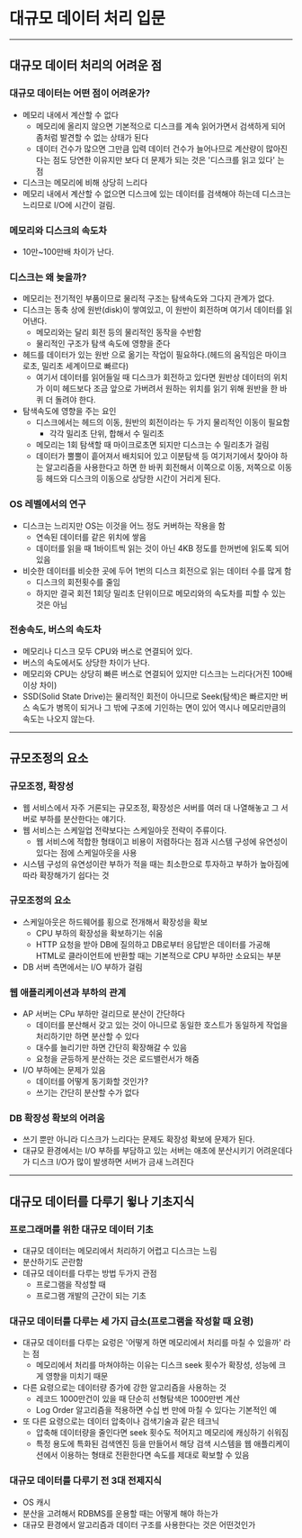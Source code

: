 # 대규모 데이터 처리 입문

---------

## 대규모 데이터 처리의 어려운 점

### 대규모 데이터는 어떤 점이 어려운가?

- 메모리 내에서 계산할 수 없다
  - 메모리에 올리지 않으면 기본적으로 디스크를 계속 읽어가면서 검색하게 되어 좀처럼 발견할 수 없는 상태가 된다
  - 데이터 건수가 많으면 그만큼 입력 데이터 건수가 늘어나므로 계산량이 많아진다는 점도 당연한 이유지만 보다 더 문제가 되는 것은 '디스크를 읽고 있다'
  는 점
- 디스크는 메모리에 비해 상당히 느리다
- 메모리 내에서 계산할 수 없으면 디스크에 있는 데이터를 검색해야 하는데 디스크는 느리므로 I/O에 시간이 걸림.

### 메모리와 디스크의 속도차

- 10만~100만배 차이가 난다.

### 디스크는 왜 늦을까?

- 메모리는 전기적인 부품이므로 물리적 구조는 탐색속도와 그다지 관계가 없다.
- 디스크는 동축 상에 원반(disk)이 쌓여있고, 이 원반이 회전하며 여기서 데이터를 읽어낸다.
  - 메모리와는 달리 회전 등의 물리적인 동작을 수반함
  - 물리적인 구조가 탐색 속도에 영향을 준다
- 헤드를 데이터가 있는 원반 으로 옮기는 작업이 필요하다.(헤드의 움직임은 마이크로초, 밀리초 세계이므로 빠르다)
  - 여기서 데이터를 읽어들일 때 디스크가 회전하고 있다면 원반상 데이터의 위치가 이미 헤드보다 조금 앞으로 가버려서 원하는 위치를 읽기 위해
  원반을 한 바퀴 더 돌려야 한다.
- 탐색속도에 영향을 주는 요인
  - 디스크에서는 헤드의 이동, 원반의 회전이라는 두 가지 물리적인 이동이 필요함
    - 각각 밀리초 단위, 합해서 수 밀리초
  - 메모리는 1회 탐색할 때 마이크로초면 되지만 디스크는 수 밀리초가 걸림
  - 데이터가 뿔뿔이 흩어져서 배치되어 있고 이분탐색 등 여기저기에서 찾아야 하는 알고리즘을 사용한다고 하면 한 바퀴 회전해서
  이쪽으로 이동, 저쪽으로 이동 등 헤드와 디스크의 이동으로 상당한 시간이 거리게 된다.

### OS 레벨에서의 연구

- 디스크는 느리지만 OS는 이것을 어느 정도 커버하는 작용을 함
  - 연속된 데이터를 같은 위치에 쌓음
  - 데이터를 읽을 때 1바이트씩 읽는 것이 아닌 4KB 정도를 한꺼번에 읽도록 되어 있음
- 비슷한 데이터를 비슷한 곳에 두어 1번의 디스크 회전으로 읽는 데이터 수를 많게 함
  - 디스크의 회전횟수를 줄임
  - 하지만 결국 회전 1회당 밀리초 단위이므로 메모리와의 속도차를 피할 수 있는 것은 아님

### 전송속도, 버스의 속도차

- 메모리나 디스크 모두 CPU와 버스로 연결되어 있다.
- 버스의 속도에서도 상당한 차이가 난다.
- 메모리와 CPU는 상당히 빠른 버스로 연결되어 있지만 디스크는 느리다(거진 100배 이상 차이)
- SSD(Solid State Drive)는 물리적인 회전이 아니므로 Seek(탐색)은 빠르지만 버스 속도가 병목이 되거나 그 밖에 구조에 기인하는 면이 있어
역시나 메모리만큼의 속도는 나오지 않는다.

-------------

## 규모조정의 요소

### 규모조정, 확장성

- 웹 서비스에서 자주 거론되는 규모조정, 확장성은 서버를 여러 대 나열해놓고 그 서버로 부하를 분산한다는 얘기다.
- 웹 서비스는 스케일업 전략보다는 스케일아웃 전략이 주류이다.
  - 웹 서비스에 적합한 형태이고 비용이 저렴하다는 점과 시스템 구성에 유연성이 있다는 점에 스케일아웃을 사용
- 시스템 구성의 유연성이란 부하가 적을 때는 최소한으로 투자하고 부하가 높아짐에 따라 확장해가기 쉽다는 것

### 규모조정의 요소

- 스케일아웃은 하드웨어를 횡으로 전개해서 확장성을 확보
  - CPU 부하의 확장성을 확보하기는 쉬움
  - HTTP 요청을 받아 DB에 질의하고 DB로부터 응답받은 데이터를 가공해 HTML로 클라이언트에 반환할 때는 기본적으로 CPU 부하만 소요되는 부분
- DB 서버 측면에서는 I/O 부하가 걸림

### 웹 애플리케이션과 부하의 관계

- AP 서버는 CPu 부하만 걸리므로 분산이 간단하다
  - 데이터를 분산해서 갖고 있는 것이 아니므로 동일한 호스트가 동일하게 작업을 처리하기만 하면 분산할 수 있다
  - 대수를 늘리기만 하면 간단히 확장해갈 수 있음
  - 요청을 균등하게 분산하는 것은 로드밸런서가 해줌
- I/O 부하에는 문제가 있음
  - 데이터를 어떻게 동기화할 것인가?
  - 쓰기는 간단히 분산할 수가 없다

### DB 확장성 확보의 어려움

- 쓰기 뿐만 아니라 디스크가 느리다는 문제도 확장성 확보에 문제가 된다.
- 대규모 환경에서는 I/O 부하를 부담하고 있는 서버는 애초에 분산시키기 어려운데다가 디스크 I/O가 많이 발생하면 서버가 금새 느려진다

-----------

## 대규모 데이터를 다루기 윟나 기초지식

### 프로그래머를 위한 대규모 데이터 기초

- 대규모 데이터는 메모리에서 처리하기 어렵고 디스크는 느림
- 분산하기도 곤란함
- 데규모 데이터를 다루는 방법 두가지 관점
  - 프로그램을 작성할 때
  - 프로그램 개발의 근간이 되는 기초

### 대규모 데이터를 다루는 세 가지 급소(프로그램을 작성할 때 요령)

- 대규모 데이터를 다루는 요렁은 '어떻게 하면 메모리에서 처리를 마칠 수 있을까' 라는 점
  - 메모리에서 처리를 마쳐야하는 이유는 디스크 seek 횟수가 확장성, 성능에 크게 영향을 미치기 때문
- 다른 요령으로는 데이터량 증가에 강한 알고리즘을 사용하는 것
  - 레코드 1000만건이 있을 때 단순히 선형탐색은 1000만번 계산
  - Log Order 알고리즘을 적용하면 수십 번 만에 마칠 수 있다는 기본적인 예
- 또 다른 요령으로는 데이터 압축이나 검색기술과 같은 테크닉
  - 압축해 데이터량을 줄인다면 seek 횟수도 적어지고 메모리에 캐싱하기 쉬워짐
  - 특정 용도에 특화된 검색엔진 등을 만들어서 해당 검색 시스템을 웹 애플리케이션에서 이용하는 형태로 전환한다면 속도를 제대로 확보할 수 있음

### 대규모 데이터를 다루기 전 3대 전제지식

- OS 캐시
- 분산을 고려해서 RDBMS를 운용할 때는 어떻게 해야 하는가
- 대규모 환경에서 알고리즘과 데이터 구조를 사용한다는 것은 어떤것인가